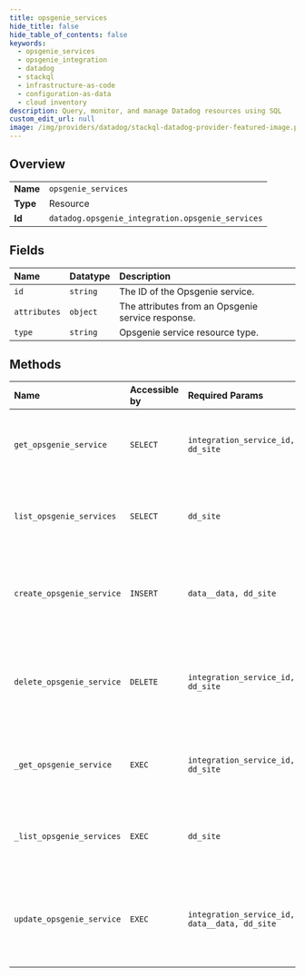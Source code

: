 ```yaml
---
title: opsgenie_services
hide_title: false
hide_table_of_contents: false
keywords:
  - opsgenie_services
  - opsgenie_integration
  - datadog    
  - stackql
  - infrastructure-as-code
  - configuration-as-data
  - cloud inventory
description: Query, monitor, and manage Datadog resources using SQL
custom_edit_url: null
image: /img/providers/datadog/stackql-datadog-provider-featured-image.png
---
```

  
    

## Overview
<table><tbody>
<tr><td><b>Name</b></td><td><code>opsgenie_services</code></td></tr>
<tr><td><b>Type</b></td><td>Resource</td></tr>
<tr><td><b>Id</b></td><td><code>datadog.opsgenie_integration.opsgenie_services</code></td></tr>
</tbody></table>

## Fields
| Name | Datatype | Description |
|:-----|:---------|:------------|
| `id` | `string` | The ID of the Opsgenie service. |
| `attributes` | `object` | The attributes from an Opsgenie service response. |
| `type` | `string` | Opsgenie service resource type. |
## Methods
| Name | Accessible by | Required Params | Description |
|:-----|:--------------|:----------------|:------------|
| `get_opsgenie_service` | `SELECT` | `integration_service_id, dd_site` | Get a single service from the Datadog Opsgenie integration. |
| `list_opsgenie_services` | `SELECT` | `dd_site` | Get a list of all services from the Datadog Opsgenie integration. |
| `create_opsgenie_service` | `INSERT` | `data__data, dd_site` | Create a new service object in the Opsgenie integration. |
| `delete_opsgenie_service` | `DELETE` | `integration_service_id, dd_site` | Delete a single service object in the Datadog Opsgenie integration. |
| `_get_opsgenie_service` | `EXEC` | `integration_service_id, dd_site` | Get a single service from the Datadog Opsgenie integration. |
| `_list_opsgenie_services` | `EXEC` | `dd_site` | Get a list of all services from the Datadog Opsgenie integration. |
| `update_opsgenie_service` | `EXEC` | `integration_service_id, data__data, dd_site` | Update a single service object in the Datadog Opsgenie integration. |
